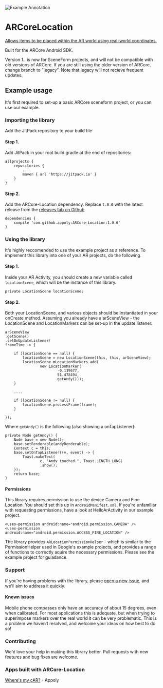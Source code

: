 ![Example Annotation](http://smegaupload.co.uk/up/uploads/arcorelocationbanner1524843962.png "ARCore location gps")

# ARCoreLocation

[Allows items to be placed within the AR world using real-world coordinates.](https://www.appoly.co.uk/arcore-location/)

Built for the ARCore Android SDK.

Version 1.*.* is now for SceneForm projects, and will not be compatible with old versions of ARCore.
If you are still using the older version of ARCore, change branch to "legacy". Note that legacy will not recieve frequent updates.


## Example usage
It's first required to set-up a basic ARCore sceneform project, or you can use our example.

### Importing the library
Add the JitPack repository to your build file

#### Step 1. 
Add JitPack in your root build.gradle at the end of repositories:
```
allprojects {
	repositories {
		...
		maven { url 'https://jitpack.io' }
	}
}
```

#### Step 2. 
Add the ARCore-Location dependency. Replace `1.0.0` with the latest release from the [releases tab on Github](https://github.com/appoly/ARCore-Location/releases)
```
dependencies {
    compile 'com.github.appoly:ARCore-Location:1.0.0'
}
```

### Using the library

It's highly reccomended to use the example project as a reference.
To implement this library into one of your AR projects, do the following.

#### Step 1. 
Inside your AR Activity, you should create a new variable called `locationScene`, which will be the instance of this library.
```
private LocationScene locationScene;
```


#### Step 2.
Both your LocationScene, and various objects should be instantiated in your onCreate method. Assuming you already have a arSceneView - the LocationScene and LocationMarkers can be set-up in the update listener.
```
arSceneView
.getScene()
.setOnUpdateListener(
frameTime -> {

    if (locationScene == null) {
        locationScene = new LocationScene(this, this, arSceneView);
        locationScene.mLocationMarkers.add(
                new LocationMarker(
                        -0.119677,
                        51.478494,
                        getAndy()));
    }

    ....

    if (locationScene != null) {
        locationScene.processFrame(frame);
    }

});
```

Where `getAndy()` is the following (also showing a onTapListener):

```
private Node getAndy() {
    Node base = new Node();
    base.setRenderable(andyRenderable);
    Context c = this;
    base.setOnTapListener((v, event) -> {
        Toast.makeText(
                c, "Andy touched.", Toast.LENGTH_LONG)
                .show();
    });
    return base;
}
```


#### Permissions
This library requires permission to use the device Camera and Fine Location. You should set this up in `AndroidManifest.xml`. If you're unfamiliar with requesting permissions, have a look at HelloArActivity in our example project.
```
<uses-permission android:name="android.permission.CAMERA" />
<uses-permission android:name="android.permission.ACCESS_FINE_LOCATION" />
```

The library provides `ARLocationPermissionHelper` - which is similar to the PermissionHelper used in Google's example projects, and provides a range of functions to correctly aquire the necessary permissions. Please see the example project for guiadance.


### Support
If you're having problems with the library, please [open a new issue](https://github.com/appoly/ARCore-Location/issues), and we'll aim to address it quickly.

#### Known issues
Mobile phone compasses only have an accuracy of about 15 degrees, even when calibrated. For most applications this is adequate, but when trying to superimpose markers over the real world it can be very problematic. This is a problem we haven’t resolved, and welcome your ideas on how best to do so!

### Contributing
We'd love your help in making this library better. Pull requests with new features and bug fixes are welcome.

### Apps built with ARCore-Location
[Where's my cAR?](https://play.google.com/store/apps/details?id=uk.co.appoly.wheres_my_car) - Appoly
